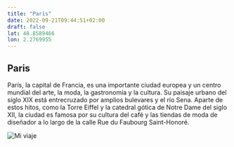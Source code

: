 ```yaml
---
title: "Paris"
date: 2022-09-21T09:44:51+02:00
draft: false 
lat: 48.8589466 
lon: 2.2769955
---
```

## Paris

París, la capital de Francia, es una importante ciudad europea y un centro mundial del arte, la moda, la gastronomía y la cultura. Su paisaje urbano del siglo XIX está entrecruzado por amplios bulevares y el río Sena. Aparte de estos hitos, como la Torre Eiffel y la catedral gótica de Notre Dame del siglo XII, la ciudad es famosa por su cultura del café y las tiendas de moda de diseñador a lo largo de la calle Rue du Faubourg Saint-Honoré.

![Mi viaje](https://turismo.org/wp-content/uploads/2015/05/Torre-Eiffel-vista-panoramica-760x500.jpg)
